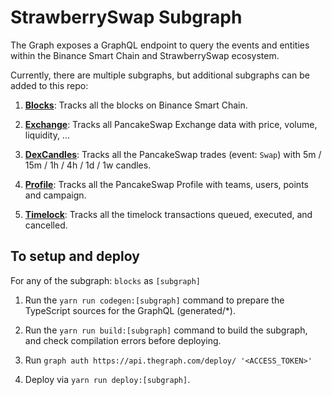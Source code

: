 # StrawberrySwap Subgraph

The Graph exposes a GraphQL endpoint to query the events and entities within the Binance Smart Chain and StrawberrySwap ecosystem.

Currently, there are multiple subgraphs, but additional subgraphs can be added to this repo:

1. **[Blocks](https://thegraph.com/explorer/subgraph/pancakeswap/blocks)**: Tracks all the blocks on Binance Smart Chain.

2. **[Exchange](https://thegraph.com/explorer/subgraph/pancakeswap/exchange)**: Tracks all PancakeSwap Exchange data with price, volume, liquidity, ...

3. **[DexCandles](https://thegraph.com/explorer/subgraph/pancakeswap/dex-candles)**: Tracks all the PancakeSwap trades (event: `Swap`) with 5m / 15m / 1h / 4h / 1d / 1w candles.

4. **[Profile](https://thegraph.com/explorer/subgraph/pancakeswap/profile)**: Tracks all the PancakeSwap Profile with teams, users, points and campaign.

5. **[Timelock](https://thegraph.com/explorer/subgraph/pancakeswap/timelock)**: Tracks all the timelock transactions queued, executed, and cancelled.

## To setup and deploy

For any of the subgraph: `blocks` as `[subgraph]`

1. Run the `yarn run codegen:[subgraph]` command to prepare the TypeScript sources for the GraphQL (generated/*).

2. Run the `yarn run build:[subgraph]` command to build the subgraph, and check compilation errors before deploying.

3. Run `graph auth https://api.thegraph.com/deploy/ '<ACCESS_TOKEN>'`

4. Deploy via `yarn run deploy:[subgraph]`.
